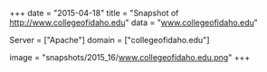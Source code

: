 
+++
date = "2015-04-18"
title = "Snapshot of http://www.collegeofidaho.edu"
data = "www.collegeofidaho.edu"

Server = ["Apache"]
domain = ["collegeofidaho.edu"]

  image = "snapshots/2015_16/www.collegeofidaho.edu.png"
+++
#
